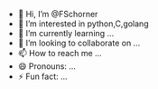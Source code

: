 - 👋 Hi, I’m @FSchorner
- 👀 I’m interested in python,C,golang
- 🌱 I’m currently learning ...
- 💞️ I’m looking to collaborate on ...
- 📫 How to reach me ...
- 😄 Pronouns: ...
- ⚡ Fun fact: ...

<!---
FSchorner/FSchorner is a ✨ special ✨ repository because its `README.md` (this file) appears on your GitHub profile.
You can click the Preview link to take a look at your changes.
--->

